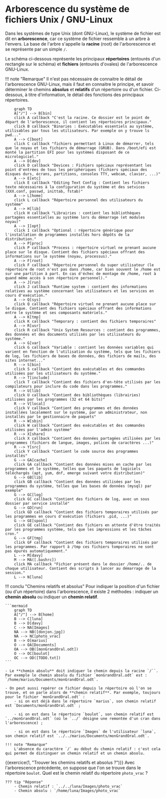# Arborescence du système de fichiers Unix / GNU-Linux

Dans les systèmes de type Unix (dont GNU-Linux), le système de fichier est dit en **arborescence**, car ce système de fichier ressemble à un arbre à l'envers. La base de l'arbre s'appelle la **racine** (root) de l'arborescence et se représente par un simple `/`.

Le schéma ci-dessous représente les principaux **répertoires** (entourés d'un rectangle sur le schéma) et **fichiers** (entourés d'ovales) de l'arborescence GNU-Linux.

!!! note "Remarque"
    Il n'est pas nécessaire de connaitre le détail de l'arborescence GNU-Linux, mais il faut en connaitre le principe, et savoir déterminer le chemins **absolus** et **relatifs** d'un répertoire ou d'un fichier. Ci-dessous, à titre d'information, le détail des fonctions des principaux répertoires.

<style>
  .mermaidTooltip {
      position: absolute;
      text-align: center;
      max-width: 200px;
      padding: 2px;
      font-family: 'trebuchet ms', verdana, arial;
      font-size: 12px;
      background: #ffffde;
      border: 1px solid #aaaa33;
      color: black;
      border-radius: 2px;
      pointer-events: none;
      z-index: 100;
    }
</style>

```mermaid
    graph TD
    A["/"] --> B[bin]
    click A callback "C'est la racine. Ce dossier est le point de départ de l'arborescence, il contient les répertoires principaux."
    click B callback "Binaries : Exécutables essentiels au système, utilisables par tous les utilisateurs. Par exemple on y trouve ls pwd..."
    A --> C[boot] 
    click C callback "fichiers permettant à Linux de démarrer, tels que le noyau et les fichiers de démarrage (GRUB). Dans /boot/efi est monté la partition EFI pour les systèmes disposant de ce micrologiciel."
    A --> D[dev]
    click D callback "Devices : Fichiers spéciaux représentant les point d'entrées de tous les périphériques (fichiers spéciaux des disques durs, écrans, partitions, consoles TTY, webcam, clavier, ...)"
    A --> E[etc]
    click E callback "Editing Text Config : Contient les fichiers texte nécessaires à la configuration du système et des setvices (XXX.conf, passwd, inittab, fstab)"
    A --> L[home]
    click L callback "Répertoire personnel des utilisateurs du système"
    A --> H[lib]
    click H callback "Librairies : contient les bibliothèques partagées essentielles au système lors du démarrage (et modules noyau)"
    A --> I[opt]
    click I callback "Optional : répertoire générique pour l'installation de programmes installés hors dépôts de la distribution."
    A --> P[proc]
    click P callback "Process : répertoire virtuel ne prenant aucune place sur le disque. Contient des fichiers spéciaux offrant des informations sur le système (noyau, processus)."
    A --> F[root]
    click F callback "Répertoire personnel du super utilisateur (le répertoire de root n'est pas dans /home, car bien souvent le /home est sur une partition à part. En cas d'échec de montage de /home, root à quand même accès à son répertoire personnel)."
    A --> J[run]
    click J callback "Runtime system : contient des informations relatives au système concernant les utilisateurs et les services en cours d'exécution."
    A --> Q[sys] 
    click Q callback "Répertoire virtuel ne prenant aucune place sur le disque. Contient des fichiers spéciaux offrant des informations entre le système et ses composants matériels."
    A --> K[tmp]
    click K callback "Temporary : contient des fichiers temporaires"
    A --> R[usr]
    click R callback "Unix System Resources : contient des programmes, des données et des documents utilisés par les utilisateurs du système."
    A --> G[var]
    click G callback "Variable : contient les données variables qui varient en fonction de l'utilisation du système, tels que les fichiers de log, les fichiers de bases de données, des fichiers de mails, des sites internet..."
    R --> S[bin]
    click S callback "Contient des exécutables et des commandes utilisées par les utilisateurs du système."
    R --> T[include]
    click T callback "Contient des fichiers d'en-tête utilisés par les compilateurs pour inclure du code dans les programmes."
    R --> U[lib]
    click U callback "Contient des bibliothèques (librairies) utilisées par les programmes (32 et 64 bits)"
    R --> V[local]
    click V callback "Contient des programmes et des données installées localement sur le système, par un administrateur, non installés par le gestionnaire de paquets"
    R --> W[sbin]
    click W callback "Contient des exécutables et des commandes utilisées par l'admin système"
    R --> X[share]
    click X callback "Contient des données partagées utilisées par les programmes (fichiers de langue, images, polices de caractères ...)"
    R --> Y[src] 
    click Y callback "Contient le code source des programmes installés"
    G --> GA[cache]
    click GA callback "Contient des données mises en cache par les programmes et le système, telles que les paquets de logiciels téléchargés (apt, yum, dnf, emerge suivant votre distribution)"
    G --> GB[lib] 
    click GB callback "Contient des données utilisées par les programmes du système, telles que les bases de données (mysql) par exemple"
    G --> GC[log] 
    click GC callback "Contient des fichiers de log, avec un sous dossier par service installé"
    G --> GD[run] 
    click GD callback "Contient des fichiers temporaires utilisés par les programmes en cours d'exécution (fichiers .pid, ...)"
    G --> GE[spool]
    click GE callback "Contient des fichiers en attente d'être traités par les programmes système, tels que les impressions et les tâches cron."
    G --> GF[tmp] 
    click GF callback "Contient des fichiers temporaires utilisés par les programmes. Par rapport à /tmp ces fichiers tomporaires ne sont pas épurés automatiquement."
    L --> M[davy]
    M --> MA([.bashrc])
    click MA callback "Fichier présent dans le dossier /home/.. de chaque utilisateur. Contient des scripts à lancer au démarrage de la session."
    L --> N[luna]
```


!!! conclu "Chemins relatifs et absolus"
    Pour indiquer la position d'un fichier (ou d'un répertoire) dans l'arborescence, il existe 2 méthodes : indiquer un **chemin absolu** ou indiquer un **chemin relatif**.

    ```mermaid
        graph TD
        A["/"] --> B[home]
        B --> C[luna]
        B --> D[davy]
        C --> NA[Images]
        NA --> NB([donjon.jpg])
        NA --> NC[photo_vrac]
        B --> O[marius]
        O --> OA[Documents]
        OA --> OB([monGrandOral.odt])
        O --> OC[boulot]
        OC --> OD([TODO.txt])
    ```

    - Le **chemin absolu** doit indiquer le chemin depuis la racine `/``. Par exemple le chemin absolu du fichier `monGrandOral.odt` est : `/home/marius/Documents/monGrandOral.odt`.

    - On peut aussi repérer ce fichier depuis le répertoire où l'on se trouve, et on parle alors de **chemin relatif**. Par exemple, toujours pour le fichier `monGrandOral.odt` :
        - si on est déjà dans le répertoire `marius`, son chemin relatif est `Documents/monGrandOral.odt` ;
            
        - si on est dans le répertoire `boulot`, son chemin relatif est `../monGrandOral.odt` (où le `../` désigne une remontée d'un cran dans l'arborescence) ;
            
        - si on est dans le répertoire `Images` de l'utilisateur `luna`, son chemin relatif est `../../marius/Documents/monGrandOral.odt`.

    !!! note "Remarque"
        L'absence du caractère `/` au début du chemin relatif : c'est cela qui permet de distinguer un chemin relatif et un chemin absolu.

{{exercice(1, "Trouver les chemins relatifs et absolus ?")}}
    Avec l'arborescence précédente, on suppose que l'on se trouve dans le répertoire `boulot`. Quel est le chemin relatif du répertoire `photo_vrac` ?

    ??? tip "Réponse"
        - Chemin relatif : `../../luna/Images/photo_vrac`
        - Chemin absolu : `/home/luna/Images/photo_vrac`
